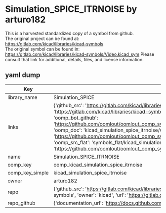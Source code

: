 # Simulation_SPICE_ITRNOISE by arturo182  
This is a harvested standardized copy of a symbol from github.  
The original project can be found at:  
https://gitlab.com/kicad/libraries/kicad-symbols  
The original symbol can be found in:
https://gitlab.com/kicad/libraries/kicad-symbols/Video.kicad_sym
Please consult that link for additional, details, files, and license information.  
## yaml dump  
| Key | Value |  
| --- | --- |  
| library_name | Simulation_SPICE |  
| links | {'github_src': 'https://gitlab.com/kicad/libraries/kicad-symbols/Video.kicad_sym', 'github_src_repo': 'https://gitlab.com/kicad/libraries/kicad-symbols', 'oomp_bot': 'kicad_simulation_spice_itrnoise/working', 'oomp_bot_github': 'https://github.com/oomlout/oomlout_oomp_symbol_bot/tree/main/kicad_simulation_spice_itrnoise/working', 'oomp_doc': 'kicad_simulation_spice_itrnoise/working', 'oomp_doc_github': 'https://github.com/oomlout/oomlout_oomp_symbol_doc/tree/main/kicad_simulation_spice_itrnoise/working', 'oomp_src_flat': 'symbols_flat/kicad_simulation_spice_itrnoise/working', 'oomp_src_flat_github': 'https://github.com/oomlout/oomlout_oomp_symbol_src/tree/main/kicad_simulation_spice_itrnoise/working'} |  
| name | Simulation_SPICE_ITRNOISE |  
| oomp_key | oomp_kicad_simulation_spice_itrnoise |  
| oomp_key_simple | kicad_simulation_spice_itrnoise |  
| owner | arturo182 |  
| repo | {'github_src': 'https://gitlab.com/kicad/libraries/kicad-symbols/Video.kicad_sym', 'name': 'libraries/kicad-symbols', 'owner': 'kicad', 'url': 'https://gitlab.com/kicad/libraries/kicad-symbols'} |  
| repo_github | {'documentation_url': 'https://docs.github.com/rest/repos/repos#get-a-repository', 'message': 'Not Found'} |  

